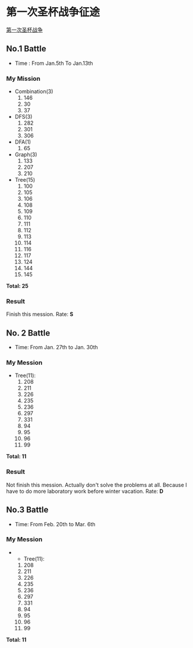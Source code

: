 # 第一次圣杯战争征途

[第一次圣杯战争](http://dimen61.github.io/stay-night/)

## No.1 Battle
* Time : From Jan.5th To Jan.13th

### My Mission
* Combination(3)
    1. 146
    2. 30
    3. 37
* DFS(3)
    1. 282
    2. 301
    3. 306
* DFA(1)
    1. 65
* Graph(3)
    1. 133
    2. 207
    3. 210
* Tree(15)
    1. 100
    2. 105
    3. 106
    4. 108
    5. 109
    6. 110
    7. 111
    8. 112
    9. 113
    10. 114
    11. 116
    12. 117
    13. 124
    14. 144
    15. 145

**Total: 25**

### Result

Finish this mession.
Rate: **S**

## No. 2 Battle

* Time: From Jan. 27th to Jan. 30th

### My Mession

* Tree(11):
  1. 208
  2. 211
  3. 226
  4. 235
  5. 236
  6. 297
  7. 331
  8. 94
  9. 95
  10. 96
  11. 99

**Total: 11**

### Result

Not finish this mession. Actually don't solve the problems at all. Because I have to do more laboratory work before winter vacation.
Rate: **D**

## No.3 Battle

* Time: From Feb. 20th to Mar. 6th

### My Mession

* * Tree(11):
  1. 208
  2. 211
  3. 226
  4. 235
  5. 236
  6. 297
  7. 331
  8. 94
  9. 95
  10. 96
  11. 99

**Total: 11**
